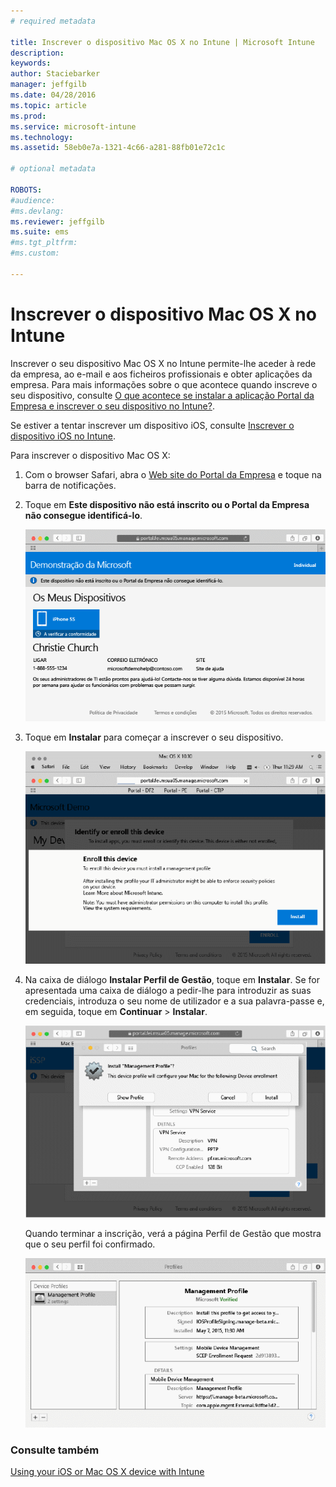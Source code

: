 ```yaml
---
# required metadata

title: Inscrever o dispositivo Mac OS X no Intune | Microsoft Intune
description:
keywords:
author: Staciebarker
manager: jeffgilb
ms.date: 04/28/2016
ms.topic: article
ms.prod:
ms.service: microsoft-intune
ms.technology:
ms.assetid: 58eb0e7a-1321-4c66-a281-88fb01e72c1c

# optional metadata

ROBOTS:
#audience:
#ms.devlang:
ms.reviewer: jeffgilb
ms.suite: ems
#ms.tgt_pltfrm:
#ms.custom:

---
```



# Inscrever o dispositivo Mac OS X no Intune

Inscrever o seu dispositivo Mac OS X no Intune permite-lhe aceder à rede da empresa, ao e-mail e aos ficheiros profissionais e obter aplicações da empresa. Para mais informações sobre o que acontece quando inscreve o seu dispositivo, consulte [O que acontece se instalar a aplicação Portal da Empresa e inscrever o seu dispositivo no Intune?](what-happens-if-you-install-the-company-portal-app-and-enroll-your-device-in-intune-ios.md).

Se estiver a tentar inscrever um dispositivo iOS, consulte [Inscrever o dispositivo iOS no Intune](enroll-your-device-in-intune-ios.md).


Para inscrever o dispositivo Mac OS X:

1.  Com o browser Safari, abra o [Web site do Portal da Empresa](https://portal.manage.microsoft.com) e toque na barra de notificações.

2.  Toque em **Este dispositivo não está inscrito ou o Portal da Empresa não consegue identificá-lo**.

    ![dispositivo não inscrito](./media/1-macosx-enroll-tap-enroll.png) 

3.  Toque em **Instalar** para começar a inscrever o seu dispositivo.

    ![toque em instalar para inscrever](./media/2-macosx-enroll--install-button.png) 

4.  Na caixa de diálogo **Instalar Perfil de Gestão**, toque em **Instalar**. Se for apresentada uma caixa de diálogo a pedir-lhe para introduzir as suas credenciais, introduza o seu nome de utilizador e a sua palavra-passe e, em seguida, toque em **Continuar** &gt; **Instalar**.

    ![instalar perfil de gestão](./media/3-macosx-enroll-tap-install.png) 

    Quando terminar a inscrição, verá a página Perfil de Gestão que mostra que o seu perfil foi confirmado.

    ![perfil de gestão confirmado](./media/4-macosx-enroll-done.png) 

### Consulte também
[Using your iOS or Mac OS X device with Intune](using-your-ios-or-mac-os-x-device-with-intune.md)

<!--HONumber=May16_HO2-->


